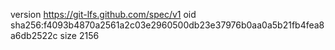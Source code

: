 version https://git-lfs.github.com/spec/v1
oid sha256:f4093b4870a2561a2c03e2960500db23e37976b0aa0a5b21fb4fea8a6db2522c
size 2156
